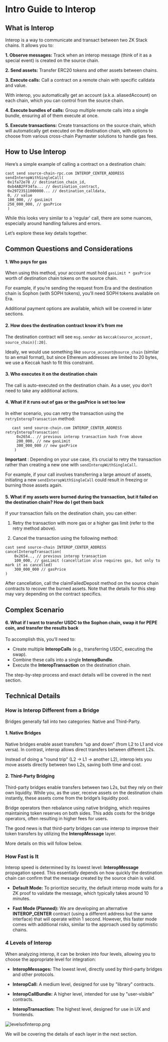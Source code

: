 # Intro Guide to Interop

## What is Interop

Interop is a way to communicate and transact between two ZK Stack chains. It allows you to:

**1. Observe messages:** Track when an interop message (think of it as a special event) is created on the source chain.

**2. Send assets:** Transfer ERC20 tokens and other assets between chains.

**3. Execute calls:** Call a contract on a remote chain with specific calldata and value.

With interop, you automatically get an account (a.k.a. aliasedAccount) on each chain, which you can control from the
source chain.

**4. Execute bundles of calls:** Group multiple remote calls into a single bundle, ensuring all of them execute at once.

**5. Execute transactions:** Create transactions on the source chain, which will automatically get executed on the
destination chain, with options to choose from various cross-chain Paymaster solutions to handle gas fees.

## How to Use Interop

Here’s a simple example of calling a contract on a destination chain:

```solidity
cast send source-chain-rpc.com INTEROP_CENTER_ADDRESS sendInteropWithSingleCall(
 0x1fa72e78 // destination_chain_id,
 0xb4AB2FF34fa... // destination_contract,
 0x29723511000000... // destination_calldata,
 0, // value
 100_000, // gasLimit
 250_000_000, // gasPrice
 )
```

While this looks very similar to a 'regular' call, there are some nuances, especially around handling failures and
errors.

Let’s explore these key details together.

## Common Questions and Considerations

#### 1. Who pays for gas

When using this method, your account must hold `gasLimit * gasPrice` worth of destination chain tokens on the source
chain.

For example, if you’re sending the request from Era and the destination chain is Sophon (with SOPH tokens), you’ll need
SOPH tokens available on Era.

Additional payment options are available, which will be covered in later sections.

#### 2. How does the destination contract know it’s from me

The destination contract will see `msg.sender` as `keccak(source_account, source_chain)[:20]`.

Ideally, we would use something like `source_account@source_chain` (similar to an email format), but since Ethereum
addresses are limited to 20 bytes, we use a Keccak hash to fit this constraint.

#### 3. Who executes it on the destination chain

The call is auto-executed on the destination chain. As a user, you don’t need to take any additional actions.

#### 4. What if it runs out of gas or the gasPrice is set too low

In either scenario, you can retry the transaction using the `retryInteropTransaction` method:

```solidity
   cast send source-chain.com INTEROP_CENTER_ADDRESS retryInteropTransaction(
     0x2654.. // previous interop transaction hash from above
     200_000, // new gasLimit
     300_000_000 // new gasPrice
    )
```

**Important** : Depending on your use case, it’s crucial to retry the transaction rather than creating a new one with
`sendInteropWithSingleCall`.

For example, if your call involves transferring a large amount of assets, initiating a new `sendInteropWithSingleCall`
could result in freezing or burning those assets again.

#### 5. What if my assets were burned during the transaction, but it failed on the destination chain? How do I get them back

If your transaction fails on the destination chain, you can either:

1. Retry the transaction with more gas or a higher gas limit (refer to the retry method above).

2. Cancel the transaction using the following method:

```solidity
cast send source-chain INTEROP_CENTER_ADDRESS cancelInteropTransaction(
    0x2654.., // previous interop transaction
    100_000, // gasLimit (cancellation also requires gas, but only to mark it as cancelled)
    300_000_000 // gasPrice
)
```

After cancellation, call the claimFailedDeposit method on the source chain contracts to recover the burned assets. Note
that the details for this step may vary depending on the contract specifics.

## Complex Scenario

#### 6. What if I want to transfer USDC to the Sophon chain, swap it for PEPE coin, and transfer the results back

To accomplish this, you’ll need to:

- Create multiple **InteropCalls** (e.g., transferring USDC, executing the swap).
- Combine these calls into a single **InteropBundle**.
- Execute the **InteropTransaction** on the destination chain.

The step-by-step process and exact details will be covered in the next section.

## Technical Details

### How is Interop Different from a Bridge

Bridges generally fall into two categories: Native and Third-Party.

#### 1. Native Bridges

Native bridges enable asset transfers “up and down” (from L2 to L1 and vice versa). In contrast, interop allows direct
transfers between different L2s.

Instead of doing a "round trip" (L2 → L1 → another L2), interop lets you move assets directly between two L2s, saving
both time and cost.

#### 2. Third-Party Bridging

Third-party bridges enable transfers between two L2s, but they rely on their own liquidity. While you, as the user,
receive assets on the destination chain instantly, these assets come from the bridge’s liquidity pool.

Bridge operators then rebalance using native bridging, which requires maintaining token reserves on both sides. This
adds costs for the bridge operators, often resulting in higher fees for users.

The good news is that third-party bridges can use interop to improve their token transfers by utilizing the
**InteropMessage** layer.

More details on this will follow below.

### How Fast is It

Interop speed is determined by its lowest level: **InteropMessage** propagation speed. This essentially depends on how
quickly the destination chain can confirm that the message created by the source chain is valid.

- **Default Mode:** To prioritize security, the default interop mode waits for a ZK proof to validate the message, which
  typically takes around 10 minutes.

- **Fast Mode (Planned):** We are developing an alternative **INTEROP_CENTER** contract (using a different address but
  the same interface) that will operate within 1 second. However, this faster mode comes with additional risks, similar
  to the approach used by optimistic chains.

### 4 Levels of Interop

When analyzing interop, it can be broken into four levels, allowing you to choose the appropriate level for integration:

- **InteropMessages:** The lowest level, directly used by third-party bridges and other protocols.

- **InteropCall:** A medium level, designed for use by "library" contracts.

- **InteropCallBundle:** A higher level, intended for use by "user-visible" contracts.

- **InteropTransaction:** The highest level, designed for use in UX and frontends.

![levelsofinterop.png](../img/levelsofinterop.png)

We will be covering the details of each layer in the next section.

